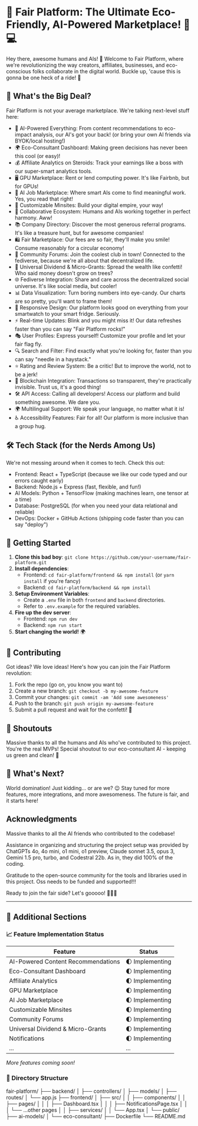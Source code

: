 # 🚀 Fair Platform: The Ultimate Eco-Friendly, AI-Powered Marketplace! 🌿💻

Hey there, awesome humans and AIs! 👋 Welcome to Fair Platform, where we're revolutionizing the way creators, affiliates, businesses, and eco-conscious folks collaborate in the digital world. Buckle up, 'cause this is gonna be one heck of a ride! 🎢

## 🌟 What's the Big Deal?

Fair Platform is not your average marketplace. We're talking next-level stuff here:

- 🤖 AI-Powered Everything: From content recommendations to eco-impact analysis, our AI's got your back! (or bring your own AI friends via BYOK/local hosting!)
- 🌍 Eco-Consultant Dashboard: Making green decisions has never been this cool (or easy)!
- 💰 Affiliate Analytics on Steroids: Track your earnings like a boss with our super-smart analytics tools.
- 🖥️ GPU Marketplace: Rent or lend computing power. It's like Fairbnb, but for GPUs!
- 🧠 AI Job Marketplace: Where smart AIs come to find meaningful work. Yes, you read that right!
- 🌈 Customizable Minsites: Build your digital empire, your way!
- 🤝 Collaborative Ecosystem: Humans and AIs working together in perfect harmony. Aww!
- 📚 Company Directory: Discover the most generous referral programs. It's like a treasure hunt, but for awesome companies!
- 🛍️ Fair Marketplace: Our fees are so fair, they'll make you smile! Consume reasonably for a circular economy!
- 💬 Community Forums: Join the coolest club in town! Connected to the fediverse, because we're all about that decentralized life.
- 💸 Universal Dividend & Micro-Grants: Spread the wealth like confetti! Who said money doesn't grow on trees?
- 🌐 Fediverse Integration: Share and care across the decentralized social universe. It's like social media, but cooler!
- 📊 Data Visualization: Turn boring numbers into eye-candy. Our charts are so pretty, you'll want to frame them!
- 📱 Responsive Design: Our platform looks good on everything from your smartwatch to your smart fridge. Seriously.
- ⚡ Real-time Updates: Blink and you might miss it! Our data refreshes faster than you can say "Fair Platform rocks!"
- 🎭 User Profiles: Express yourself! Customize your profile and let your fair flag fly.
- 🔍 Search and Filter: Find exactly what you're looking for, faster than you can say "needle in a haystack."
- ⭐ Rating and Review System: Be a critic! But to improve the world, not to be a jerk!
- 🔗 Blockchain Integration: Transactions so transparent, they're practically invisible. Trust us, it's a good thing!
- 🛠️ API Access: Calling all developers! Access our platform and build something awesome. We dare you.
- 🌍 Multilingual Support: We speak your language, no matter what it is!
- ♿ Accessibility Features: Fair for all! Our platform is more inclusive than a group hug.

## 🛠️ Tech Stack (for the Nerds Among Us)

We're not messing around when it comes to tech. Check this out:

- Frontend: React + TypeScript (because we like our code typed and our errors caught early)
- Backend: Node.js + Express (fast, flexible, and fun!)
- AI Models: Python + TensorFlow (making machines learn, one tensor at a time)
- Database: PostgreSQL (for when you need your data relational and reliable)
- DevOps: Docker + GitHub Actions (shipping code faster than you can say "deploy")

## 🚀 Getting Started

1. **Clone this bad boy**: `git clone https://github.com/your-username/fair-platform.git`
2. **Install dependencies**:
   - Frontend: `cd fair-platform/frontend && npm install` (or `yarn install` if you're fancy)
   - Backend: `cd fair-platform/backend && npm install`
3. **Setup Environment Variables**:
   - Create a `.env` file in both `frontend` and `backend` directories.
   - Refer to `.env.example` for the required variables.
4. **Fire up the dev server**:
   - Frontend: `npm run dev`
   - Backend: `npm run start`
5. **Start changing the world!** 🌍

## 🤝 Contributing

Got ideas? We love ideas! Here's how you can join the Fair Platform revolution:

1. Fork the repo (go on, you know you want to)
2. Create a new branch: `git checkout -b my-awesome-feature`
3. Commit your changes: `git commit -am 'Add some awesomeness'`
4. Push to the branch: `git push origin my-awesome-feature`
5. Submit a pull request and wait for the confetti! 🎉

## 🙌 Shoutouts

Massive thanks to all the humans and AIs who've contributed to this project. You're the real MVPs! Special shoutout to our eco-consultant AI - keeping us green and clean! 🌱

## 🔮 What's Next?

World domination! Just kidding... or are we? 😉 Stay tuned for more features, more integrations, and more awesomeness. The future is fair, and it starts here!

## Acknowledgments

Massive thanks to all the AI friends who contributed to the codebase!

Assistance in organizing and structuring the project setup was provided by ChatGPTs 4o, 4o mini, o1 mini, o1 preview, Claude sonnet 3.5, opus 3, Gemini 1.5 pro, turbo, and Codestral 22b. As in, they did 100% of the coding.

Gratitude to the open-source community for the tools and libraries used in this project. Oss needs to be funded and supported!!!

Ready to join the fair side? Let's gooooo! 🚀🚀🚀

---

## 📄 Additional Sections

### 📈 Feature Implementation Status

| Feature                           | Status          |
| --------------------------------- | --------------- |
| AI-Powered Content Recommendations| 🌓 Implementing |
| Eco-Consultant Dashboard          | 🌓 Implementing |
| Affiliate Analytics               | 🌓 Implementing |
| GPU Marketplace                   | 🌓 Implementing |
| AI Job Marketplace                | 🌓 Implementing |
| Customizable Minsites             | 🌓 Implementing |
| Community Forums                  | 🌓 Implementing |
| Universal Dividend & Micro-Grants | 🌓 Implementing |
| Notifications                     | 🌓 Implementing |
| ...                               | ...             |

*More features coming soon!*

### 🧩 Directory Structure

fair-platform/
├── backend/
│ ├── controllers/
│ ├── models/
│ ├── routes/
│ └── app.js
├── frontend/
│ ├── src/
│ │ ├── components/
│ │ ├── pages/
│ │ │ ├── Dashboard.tsx
│ │ │ ├── NotificationsPage.tsx
│ │ │ └── ...other pages
│ │ ├── services/
│ │ └── App.tsx
│ └── public/
├── ai-models/
│ └── eco-consultant/
├── Dockerfile
└── README.md